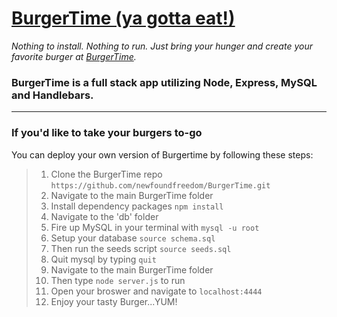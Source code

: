 # [BurgerTime (ya gotta eat!)](https://burgertime-app.herokuapp.com/)

*Nothing to install. Nothing to run.  Just bring your hunger and create your favorite burger at [BurgerTime](https://burgertime-app.herokuapp.com/).*
<br>
### BurgerTime is a full stack app utilizing Node, Express, MySQL and Handlebars.
---
### If you'd like to take your burgers to-go
You can deploy your own version of Burgertime by following these steps:

> 1. Clone the BurgerTime repo `https://github.com/newfoundfreedom/BurgerTime.git`
> 2. Navigate to the main BurgerTime folder
> 3. Install dependency packages `npm install`
> 4. Navigate to the 'db' folder 
> 5. Fire up MySQL in your terminal with `mysql -u root`
> 6. Setup your database `source schema.sql`
> 7. Then run the seeds script `source seeds.sql`
> 8. Quit mysql by typing `quit`
> 9. Navigate to the main BurgerTime folder
> 10. Then type `node server.js` to run
> 11. Open your broswer and navigate to `localhost:4444`
> 12. Enjoy your tasty Burger...YUM!
